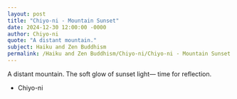 ```yaml
---
layout: post
title: "Chiyo-ni - Mountain Sunset"
date: 2024-12-30 12:00:00 -0000
author: Chiyo-ni
quote: "A distant mountain."
subject: Haiku and Zen Buddhism
permalink: /Haiku and Zen Buddhism/Chiyo-ni/Chiyo-ni - Mountain Sunset
---
```


A distant mountain.
The soft glow of sunset light—
time for reflection.

- Chiyo-ni
